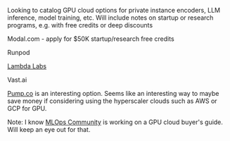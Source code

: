 Looking to catalog GPU cloud options for private instance encoders, LLM inference, model training, etc. Will include notes on startup or research programs, e.g. with free credits or deep discounts

Modal.com - apply for $50K startup/research free credits

Runpod

[Lambda Labs](https://lambdalabs.com)

Vast.ai

[Pump.co](https://www.pump.co/) is an interesting option. Seems like an interesting way to maybe save money if considering using the hyperscaler clouds such as AWS or GCP for GPU.

Note: I know [MLOps Community](https://home.mlops.community/) is working on a GPU cloud buyer's guide. Will keep an eye out for that.
